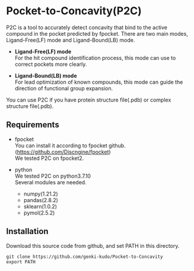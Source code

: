 # Pocket-to-Concavity(P2C)
P2C is a tool to accurately detect concavity that bind to the active compound in the pocket predicted by fpocket. 
There are two main modes, Ligand-Free(LF) mode and Ligand-Bound(LB) mode. 

* **Ligand-Free(LF) mode**  
  For the hit compound identification process, this mode can use to correct pockets more clearly.  
  
* **Ligand-Bound(LB) mode**  
  For lead optimization of known compounds, this mode can guide the direction of functional group expansion.  
  
You can use P2C if you have protein structure file(.pdb) or complex structure file(.pdb). 

## Requirements
* fpocket  
  You can install it according to fpocket github.(https://github.com/Discngine/fpocket)  
  We tested P2C on fpocket2.

* python  
  We tested P2C on python3.7.10  
  Several modules are needed.
  * numpy(1.21.2)
  * pandas(2.8.2)
  * sklearn(1.0.2)
  * pymol(2.5.2)

## Installation
Download this source code from github, and set PATH in this directory.  
~~~
git clone https://github.com/genki-kudo/Pocket-to-Concavity  
export PATH
~~~




